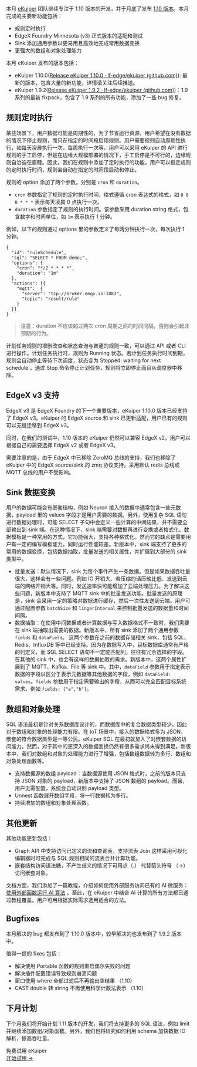 本月 [eKuiper](https://ekuiper.org/zh) 团队继续专注于 1.10 版本的开发，并于月底了发布 [1.10 版本](https://github.com/lf-edge/ekuiper/releases/tag/1.10.0)。本月完成的主要新功能包括：

- 规则定时执行
- EdgeX Foundry Minnesota (v3) 正式版本的适配和测试
- Sink 添加通用参数以更易用且高效地完成常用数据变换
- 更强大的数组和对象处理能力

本月 eKuiper 发布的版本包括：

- eKuiper 1.10.0([Release eKuiper 1.10.0 · lf-edge/ekuiper (github.com)](https://github.com/lf-edge/ekuiper/releases/tag/1.10.0)): 最新的版本，包含大量的新功能，详情请关注后续推送。
- eKuiper 1.9.2([Release eKuiper 1.9.2 · lf-edge/ekuiper (github.com)](https://github.com/lf-edge/ekuiper/releases/tag/1.9.2))：1.9 系列的最新 fixpack，包含了 1.9 系列的所有功能，添加了一些 bug 修复。

## 规则定时执行

某些场景下，用户数据可能是周期性的，为了节省运行资源，用户希望在没有数据的情况下停止规则，而只在指定的时间段启用规则。用户需要规则自动周期性执行，如每天凌晨执行一次，每周执行一次等。用户可以采用 eKuiper 的 API 进行规则的手工启停，但是在边缘大规模部署的情况下，手工启停是不可行的，边缘规则自治迫在眉睫。因此，我们在规则中添加了定时执行的功能，用户可以指定规则的定时执行时间，规则会自动在指定的时间段启动和停止。

规则的 option 添加了两个参数，分别是 `cron` 和 `duration`。

- `cron` 参数指定了规则的定时执行时间，格式遵循 cron 表达式的格式，如 `0 0 0 * * *` 表示每天凌晨 0 点执行一次。
- `duration` 参数指定了规则的执行时间。该参数采用 duration string 格式，包含数字和时间单位，如 `1m` 表示执行 1 分钟。

例如，以下的规则通过 options 里的参数定义了每两分钟执行一次，每次执行 1 分钟。

```
{
  "id": "ruleSchedule",
  "sql": "SELECT * FROM demo;",
  "options": {
    "cron": "*/2 * * * *",
    "duration": "1m"
  },
  "actions": [{
    "mqtt":  {
      "server": "tcp://broker.emqx.io:1883",
      "topic": "result/rule"
    }
  }]
}
```

> 注意：duration 不应该超过两次 cron 周期之间的时间间隔，否则会引起非预期的行为。

计划任务规则的增删改查和状态查询与普通的规则一致，可以通过 API 或者 CLI 进行操作。计划任务执行时，规则为 Running 状态。若计划任务执行时间到期，规则会自动停止等待下次调度，状态变为 Stopped: waiting for next schedule.。通过 Stop 命令停止计划任务，规则将立即停止而且从调度器中移除。

## EdgeX v3 支持

EdgeX v3 是 EdgeX Foundry 的下一个重要版本，eKuiper 1.10.0 版本已经支持了 EdgeX v3。eKuiper 的 EdgeX source 和 sink 已更新适配，用户已有的规则可以无缝迁移到 EdgeX v3。

同时，在我们的测试中，1.10 版本的 eKuiper 仍然可以兼容 EdgeX v2，用户可以根据自己的需要选择 EdgeX v2 或者 EdgeX v3。

需要注意的是，由于 EdgeX 中已移除 ZeroMQ 总线的支持，我们也移除了 eKuiper 中的 EdgeX source/sink 的 zmq 协议支持。采用默认 redis 总线或 MQTT 总线的用户不受影响。

## Sink 数据变换

用户的数据可能会有嵌套结构，例如 Neuron 接入的数据中通常包含一些元数据，payload 里的 values 字段才是用户需要的数据。另外，使用复杂 SQL 语句进行数据处理时，可能 SELECT 子句中会定义一些计算的中间结果，并不需要全部输出到 sink 端。在这种情况下，sink 端需要对数据再进行变换或者格式化。数据模板是一种常用的方式，它功能强大，支持各种格式化。然而它的缺点是需要用户有一定的编写模板能力，同时运行性能较差。新版本中，sink 端支持了更多的常用的数据变换，包括数据抽取，批量发送的相关属性，并扩展到大部分的 sink 类型中。

- 批量发送：默认情况下，sink 为每个事件产生一条数据。但是如果数据吞吐量很大，这样会有一些问题。例如 IO 开销大、若压缩的话压缩比低、发送到云端的网络开销大等。同时，发送速率快可能增加了云端处理压力。为了解决这些问题，新版本中支持了 MQTT sink 中的批量发送功能。批量发送的原理是，sink 会采用一定的策略对数据进行缓存，然后一次性发送到云端。用户可通过配置参数 `batchSize` 和 `lingerInterval` 来控制批量发送的数据量和时间间隔。
- 数据抽取：在使用中间数据或者计算数据与写入数据格式不一致时，我们需要在 sink 端抽取出需要的数据。新版本中，所有 sink 添加了两个通用参数 `fields` 和 `dataField`。 这两个参数在之前的数据存储相关 sink，包括 SQL、Redis、InfluxDB 等中已经支持。因为在数据写入中，目标数据库通常有严格的列定义，而 SQL SELECT 语句不一定能匹配列，往往有冗余选择的字段。在其他的 sink 中，也会有这样的数据抽取的需求。新版本中，这两个属性扩展到了 MQTT、Kafka、File 等 sink 中。其中，`dataField` 参数用于指定表示数据的字段以区分于表示元数据等其他数据的字段，例如 `dataField: values`。`fields` 参数用于指定需要输出的字段，从而可以完全匹配目标系统需求，例如 `fields: ["a","b"]`。

## 数组和对象处理

SQL 语法最初是针对关系数据库设计的，而数据库中的复合数据类型较少，因此对于数组和对象的处理能力有限。在 IoT 场景中，接入的数据格式多为 JSON，嵌套的符合数据类型是一等公民。eKuiper SQL 在最初就加入了对嵌套数据的访问能力。然而，对于其中的更深入的数据变换仍然有很多需求尚未得到满足。新版本中，我们对数组和对象的处理能力进行了增强，包括数组数据转为多行、数组和对象处理函数等。

- 支持数据源的数组 payload：当数据源使用 JSON 格式时，之前的版本只支持 JSON 对象的 payload，新版本中支持了 JSON 数组的 payload。而且，用户无需配置，系统会自动识别 payload 类型。
- Unnest 函数展开数组字段，将一行数据转为多行。
- 持续增加的数组和对象处理函数。

## 其他更新

其他功能更新包括：

- Graph API 中支持访问已定义的流和查询表，支持流表 Join 这样采用可视化编辑器时可完成与 SQL 规则相同的流表合并计算功能。
- 嵌套结构访问语法糖，不产生歧义的情况下可用点（.） 代替箭头符号 （->）访问嵌套对象。

文档方面，我们添加了一篇教程，介绍如何使用外部服务访问已有的 AI 微服务：[使用外部函数运行 AI 算法](https://ekuiper.org/docs/zh/latest/guide/ai/tensorflow_lite_external_function_tutorial.html) 。至此，在 eKuiper 中结合 AI 计算的所有方法都已通过教程覆盖。用户可用根据实际需求选用适合的方法。

## Bugfixes

本月解决的 bug 都发布到了 1.10.0 版本中，较早解决的也发布到了 1.9.2 版本中。

值得一提的 fixes 包括：

- 解决使用 Portable 函数的规则重启偶尔失败的问题
- 解决插件配置错误导致规则崩溃问题
- 窗口使用 where 全部过滤后不再输出空结果 （1.10）
- CAST double 转 string 不再使用科学计数法表示 （1.10）

## 下月计划

下个月我们将开始计划 1.11 版本的开发，我们将支持更多的 SQL 语法，例如 limit 并继续添加数组/对象函数。另外，我们也将研究如何利用 schema 加快数据 IO 解析，提高吞吐量。



<section class="promotion">
    <div>
        免费试用 eKuiper
    </div>
    <a href="https://ekuiper.org/zh/downloads" class="button is-gradient px-5">开始试用 →</a>
</section>
